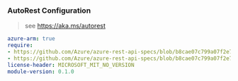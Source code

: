 ### AutoRest Configuration

> see https://aka.ms/autorest

``` yaml
azure-arm: true
require:
- https://github.com/Azure/azure-rest-api-specs/blob/b8cae07c799a07f2e779a9e301f639e9b85124b1/specification/signalr/resource-manager/readme.md
- https://github.com/Azure/azure-rest-api-specs/blob/b8cae07c799a07f2e779a9e301f639e9b85124b1/specification/signalr/resource-manager/readme.go.md
license-header: MICROSOFT_MIT_NO_VERSION
module-version: 0.1.0

```